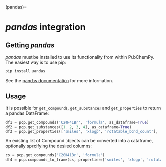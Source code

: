 (pandas)=

# *pandas* integration

## Getting *pandas*

*pandas* must be installed to use its functionality from within PubChemPy. The easiest way is to use pip:

```bash
pip install pandas
```

See the [pandas documentation] for more information.

## Usage

It is possible for `get_compounds`, `get_substances` and `get_properties` to return a pandas DataFrame:

```python
df1 = pcp.get_compounds('C20H41Br', 'formula', as_dataframe=True)
df2 = pcp.get_substances([1, 2, 3, 4], as_dataframe=True)
df3 = pcp.get_properties(['smiles', 'xlogp', 'rotatable_bond_count'], 'C20H41Br', 'formula', as_dataframe=True)
```

An existing list of Compound objects can be converted into a dataframe, optionally specifying the desired columns:

```python
cs = pcp.get_compounds('C20H41Br', 'formula')
df4 = pcp.compounds_to_frame(cs, properties=['smiles', 'xlogp', 'rotatable_bond_count'])
```

[pandas documentation]: https://pandas.pydata.org/pandas-docs/stable/

